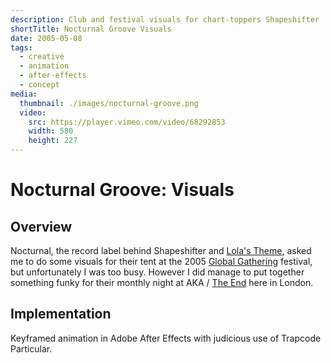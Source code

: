 ```yaml
---
description: Club and festival visuals for chart-toppers Shapeshifter
shortTitle: Nocturnal Groove Visuals
date: 2005-05-08
tags:
  - creative
  - animation
  - after-effects
  - concept
media:
  thumbnail: ./images/nocturnal-groove.png
  video:
    src: https://player.vimeo.com/video/68292853
    width: 580
    height: 227
---
```


# Nocturnal Groove: Visuals

## Overview

Nocturnal, the record label behind Shapeshifter and [Lola's Theme](https://youtube.com/watch?v=kIC0aQ56ASE), asked me to do some visuals for their tent at the 2005 [Global Gathering](http://globalgathering.com/) festival, but unfortunately I was too busy. However I did manage to put together something funky for their monthly night at AKA / [The End](http://endclub.com/) here in London.

## Implementation

Keyframed animation in Adobe After Effects with judicious use of Trapcode Particular.
